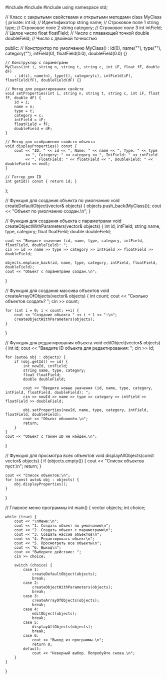 #include #include #include using namespace std;

// Класс с закрытыми свойствами и открытыми методами class MyClass { private: int id; // Идентификатор string name; // Строковое поле 1 string type; // Строковое поле 2 string category; // Строковое поле 3 int intField; // Целое число float floatField; // Число с плавающей точкой double doubleField; // Число с двойной точностью

public: // Конструктор по умолчанию MyClass() : id(0), name(""), type(""), category(""), intField(0), floatField(0.0), doubleField(0.0) {}

    // Конструктор с параметрами
    MyClass(int i, string n, string t, string c, int iF, float fF, double dF) 
        : id(i), name(n), type(t), category(c), intField(iF), floatField(fF), doubleField(dF) {}
    
    // Метод для редактирования свойств
    void setProperties(int i, string n, string t, string c, int iF, float fF, double dF) {
        id = i;
        name = n;
        type = t;
        category = c;
        intField = iF;
        floatField = fF;
        doubleField = dF;
    }
    
    // Метод для отображения свойств объекта
    void displayProperties() const {
        cout << "ID: " << id << ", Name: " << name << ", Type: " << type 
             << ", Category: " << category << ", IntField: " << intField 
             << ", FloatField: " << floatField << ", DoubleField: " << doubleField << endl;
    }
    
    // Геттер для ID
    int getId() const { return id; }

};

// Функция для создания объекта по умолчанию void createDefaultObject(vector& objects) { objects.push_back(MyClass()); cout << "Объект по умолчанию создан.\n"; }

// Функция для создания объекта с параметрами void createObjectWithParameters(vector& objects) { int id, intField; string name, type, category; float floatField; double doubleField;

    cout << "Введите значения (id, name, type, category, intField, floatField, doubleField): ";
    cin >> id >> name >> type >> category >> intField >> floatField >> doubleField;
    
    objects.emplace_back(id, name, type, category, intField, floatField, doubleField);
    cout << "Объект с параметрами создан.\n";
}

// Функция для создания массива объектов void createArrayOfObjects(vector& objects) { int count; cout << "Сколько объектов создать? "; cin >> count;

    for (int i = 0; i < count; ++i) {
        cout << "Создание объекта " << i + 1 << ":\n";
        createObjectWithParameters(objects);
    }

}

// Функция для редактирования объекта void editObject(vector& objects) { int id; cout << "Введите ID объекта для редактирования: "; cin >> id;

    for (auto& obj : objects) {
        if (obj.getId() == id) {
            int newId, intField;
            string name, type, category;
            float floatField;
            double doubleField;
    
            cout << "Введите новые значения (id, name, type, category, intField, floatField, doubleField): ";
            cin >> newId >> name >> type >> category >> intField >> floatField >> doubleField;
    
            obj.setProperties(newId, name, type, category, intField, floatField, doubleField);
            cout << "Объект обновлён.\n";
            return;
        }
    }
    cout << "Объект с таким ID не найден.\n";

}

// Функция для просмотра всех объектов void displayAllObjects(const vector& objects) { if (objects.empty()) { cout << "Список объектов пуст.\n"; return; }

    cout << "Список объектов:\n";
    for (const auto& obj : objects) {
        obj.displayProperties();
    }

}

// Главное меню программы int main() { vector objects; int choice;

    while (true) {
        cout << "\nМеню:\n";
        cout << "1. Создать объект по умолчанию\n";
        cout << "2. Создать объект с параметрами\n";
        cout << "3. Создать массив объектов\n";
        cout << "4. Редактировать объект\n";
        cout << "5. Просмотреть все объекты\n";
        cout << "6. Выход\n";
        cout << "Выберите действие: ";
        cin >> choice;
    
        switch (choice) {
            case 1:
                createDefaultObject(objects);
                break;
            case 2:
                createObjectWithParameters(objects);
                break;
            case 3:
                createArrayOfObjects(objects);
                break;
            case 4:
                editObject(objects);
                break;
            case 5:
                displayAllObjects(objects);
                break;
            case 6:
                cout << "Выход из программы.\n";
                return 0;
            default:
                cout << "Неверный выбор. Попробуйте снова.\n";
        }
    }

}
